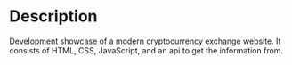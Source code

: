 # Description
Development showcase of a modern cryptocurrency exchange website. It consists of HTML, CSS, JavaScript, 
and an api to get the information from.